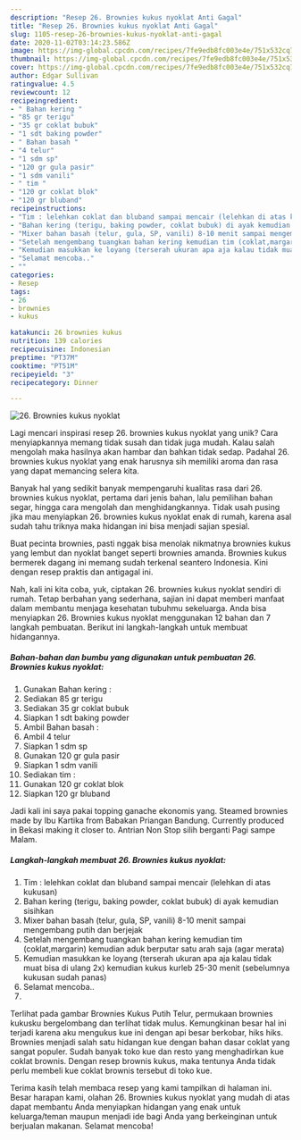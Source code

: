 ```yaml
---
description: "Resep 26. Brownies kukus nyoklat Anti Gagal"
title: "Resep 26. Brownies kukus nyoklat Anti Gagal"
slug: 1105-resep-26-brownies-kukus-nyoklat-anti-gagal
date: 2020-11-02T03:14:23.586Z
image: https://img-global.cpcdn.com/recipes/7fe9edb8fc003e4e/751x532cq70/26-brownies-kukus-nyoklat-foto-resep-utama.jpg
thumbnail: https://img-global.cpcdn.com/recipes/7fe9edb8fc003e4e/751x532cq70/26-brownies-kukus-nyoklat-foto-resep-utama.jpg
cover: https://img-global.cpcdn.com/recipes/7fe9edb8fc003e4e/751x532cq70/26-brownies-kukus-nyoklat-foto-resep-utama.jpg
author: Edgar Sullivan
ratingvalue: 4.5
reviewcount: 12
recipeingredient:
- " Bahan kering "
- "85 gr terigu"
- "35 gr coklat bubuk"
- "1 sdt baking powder"
- " Bahan basah "
- "4 telur"
- "1 sdm sp"
- "120 gr gula pasir"
- "1 sdm vanili"
- " tim "
- "120 gr coklat blok"
- "120 gr bluband"
recipeinstructions:
- "Tim : lelehkan coklat dan bluband sampai mencair (lelehkan di atas kukusan)"
- "Bahan kering (terigu, baking powder, coklat bubuk) di ayak kemudian sisihkan"
- "Mixer bahan basah (telur, gula, SP, vanili) 8-10 menit sampai mengembang putih dan berjejak"
- "Setelah mengembang tuangkan bahan kering kemudian tim (coklat,margarin) kemudian aduk berputar satu arah saja (agar merata)"
- "Kemudian masukkan ke loyang (terserah ukuran apa aja kalau tidak muat bisa di ulang 2x) kemudian kukus kurleb 25-30 menit (sebelumnya kukusan sudah panas)"
- "Selamat mencoba.."
- ""
categories:
- Resep
tags:
- 26
- brownies
- kukus

katakunci: 26 brownies kukus 
nutrition: 139 calories
recipecuisine: Indonesian
preptime: "PT37M"
cooktime: "PT51M"
recipeyield: "3"
recipecategory: Dinner

---
```



![26. Brownies kukus nyoklat](https://img-global.cpcdn.com/recipes/7fe9edb8fc003e4e/751x532cq70/26-brownies-kukus-nyoklat-foto-resep-utama.jpg)

Lagi mencari inspirasi resep 26. brownies kukus nyoklat yang unik? Cara menyiapkannya memang tidak susah dan tidak juga mudah. Kalau salah mengolah maka hasilnya akan hambar dan bahkan tidak sedap. Padahal 26. brownies kukus nyoklat yang enak harusnya sih memiliki aroma dan rasa yang dapat memancing selera kita.

Banyak hal yang sedikit banyak mempengaruhi kualitas rasa dari 26. brownies kukus nyoklat, pertama dari jenis bahan, lalu pemilihan bahan segar, hingga cara mengolah dan menghidangkannya. Tidak usah pusing jika mau menyiapkan 26. brownies kukus nyoklat enak di rumah, karena asal sudah tahu triknya maka hidangan ini bisa menjadi sajian spesial.

Buat pecinta brownies, pasti nggak bisa menolak nikmatnya brownies kukus yang lembut dan nyoklat banget seperti brownies amanda. Brownies kukus bermerek dagang ini memang sudah terkenal seantero Indonesia. Kini dengan resep praktis dan antigagal ini.


Nah, kali ini kita coba, yuk, ciptakan 26. brownies kukus nyoklat sendiri di rumah. Tetap berbahan yang sederhana, sajian ini dapat memberi manfaat dalam membantu menjaga kesehatan tubuhmu sekeluarga. Anda bisa menyiapkan 26. Brownies kukus nyoklat menggunakan 12 bahan dan 7 langkah pembuatan. Berikut ini langkah-langkah untuk membuat hidangannya.

<!--inarticleads1-->

##### Bahan-bahan dan bumbu yang digunakan untuk pembuatan 26. Brownies kukus nyoklat:

1. Gunakan  Bahan kering :
1. Sediakan 85 gr terigu
1. Sediakan 35 gr coklat bubuk
1. Siapkan 1 sdt baking powder
1. Ambil  Bahan basah :
1. Ambil 4 telur
1. Siapkan 1 sdm sp
1. Gunakan 120 gr gula pasir
1. Siapkan 1 sdm vanili
1. Sediakan  tim :
1. Gunakan 120 gr coklat blok
1. Siapkan 120 gr bluband


Jadi kali ini saya pakai topping ganache ekonomis yang. Steamed brownies made by Ibu Kartika from Babakan Priangan Bandung. Currently produced in Bekasi making it closer to. Antrian Non Stop silih berganti Pagi sampe Malam. 

<!--inarticleads2-->

##### Langkah-langkah membuat 26. Brownies kukus nyoklat:

1. Tim : lelehkan coklat dan bluband sampai mencair (lelehkan di atas kukusan)
1. Bahan kering (terigu, baking powder, coklat bubuk) di ayak kemudian sisihkan
1. Mixer bahan basah (telur, gula, SP, vanili) 8-10 menit sampai mengembang putih dan berjejak
1. Setelah mengembang tuangkan bahan kering kemudian tim (coklat,margarin) kemudian aduk berputar satu arah saja (agar merata)
1. Kemudian masukkan ke loyang (terserah ukuran apa aja kalau tidak muat bisa di ulang 2x) kemudian kukus kurleb 25-30 menit (sebelumnya kukusan sudah panas)
1. Selamat mencoba..
1. 


Terlihat pada gambar Brownies Kukus Putih Telur, permukaan brownies kukusku bergelombang dan terlihat tidak mulus. Kemungkinan besar hal ini terjadi karena aku mengukus kue ini dengan api besar berkobar, hiks hiks. Brownies menjadi salah satu hidangan kue dengan bahan dasar coklat yang sangat populer. Sudah banyak toko kue dan resto yang menghadirkan kue coklat brownis. Dengan resep brownis kukus, maka tentunya Anda tidak perlu membeli kue coklat brownis tersebut di toko kue. 

Terima kasih telah membaca resep yang kami tampilkan di halaman ini. Besar harapan kami, olahan 26. Brownies kukus nyoklat yang mudah di atas dapat membantu Anda menyiapkan hidangan yang enak untuk keluarga/teman maupun menjadi ide bagi Anda yang berkeinginan untuk berjualan makanan. Selamat mencoba!
